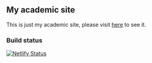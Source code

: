 ## My academic site

This is just my academic site, please visit [here](https://abountme.izaiahsun.com) to see it.

### Build status

[![Netlify Status](https://api.netlify.com/api/v1/badges/8dc7efbf-0ec9-47c3-9884-1870d53e0b16/deploy-status)](https://app.netlify.com/sites/friendly-wilson-9c779b/deploys)
